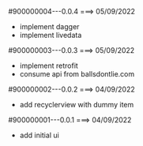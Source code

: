 #900000004---0.0.4 ===> 05/09/2022
- implement dagger
- implement livedata

#900000003---0.0.3 ===> 05/09/2022
- implement retrofit
- consume api from ballsdontlie.com

#900000002---0.0.2 ===> 04/09/2022
- add recyclerview with dummy item

#900000001---0.0.1 ===> 04/09/2022
- add initial ui
